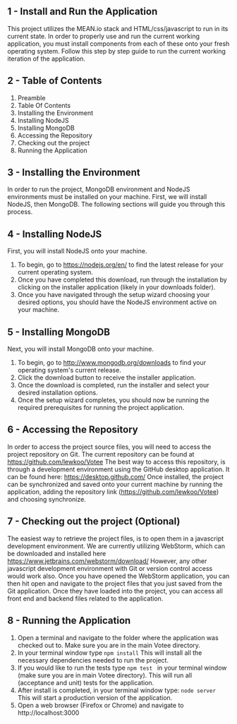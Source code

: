 
## 1 - Install and Run the Application

This project utilizes the MEAN.io stack and HTML/css/javascript to run in its current state.
In order to properly use and run the current working application, you must install components from each of these onto
your fresh operating system.  Follow this step by step guide to run the current working iteration of the application.
 

## 2 - Table of Contents
 
1. Preamble
2. Table Of Contents
3. Installing the Environment
4. Installing NodeJS
5. Installing MongoDB
6. Accessing the Repository
7. Checking out the project
8. Running the Application

## 3 - Installing the Environment

In order to run the project, MongoDB environment and NodeJS environments must be installed on your machine.
First, we will install NodeJS, then MongoDB.
The following sections will guide you through this process.

## 4 - Installing NodeJS

First, you will install NodeJS onto your machine.
1. To begin, go to https://nodejs.org/en/ to find the latest release for your current operating system.
2. Once you have completed this download, run through the installation by clicking on the installer
application (likely in your downloads folder).
3. Once you have navigated through the setup wizard choosing your desired options,
you should have the NodeJS environment active on your machine.


## 5 - Installing MongoDB

Next, you will install MongoDB onto your machine.
1. To begin, go to http://www.mongodb.org/downloads to find your operating system's current release.
2. Click the download button to receive the installer application.
3. Once the download is completed, run the installer and select your desired installation options.
4. Once the setup wizard completes, you should now be running the required prerequisites for running the project application.


## 6 - Accessing the Repository

In order to access the project source files, you will need to access the project repository on Git. The current repository can be found at https://github.com/lewkoo/Votee The best way to access this repository, is through a development environment using the GitHub desktop application.
It can be found here: https://desktop.github.com/
Once installed, the project can be synchronized and saved onto your current machine by running the application, adding the repository link (https://github.com/lewkoo/Votee) and choosing synchronize.

## 7 - Checking out the project (Optional)

The easiest way to retrieve the project files, is to open them in a javascript development environment.
We are currently utilizing WebStorm, which can be downloaded and installed here https://www.jetbrains.com/webstorm/download/
However, any other javascript development environment with Git or version control access would work also.
Once you have opened the WebStorm application, you can then hit open and navigate to the project files that
you just saved from the Git application.  Once they have loaded into the project, you can access all
front end and backend files related to the application.


## 8 - Running the Application

1. Open a terminal and navigate to the folder where the application was checked out to. Make sure you are in the main Votee directory.
2. In your terminal window type ``` npm install ``` This will install all the necessary dependencies needed to run the project.
3. If you would like to run the tests type  ```npm test ``` in your terminal window (make sure you are in main Votee directory). This will run all (acceptance and unit) tests for the application.
4. After install is completed, in your terminal window type: 
 ```node server ``` This will start a production version of the application.
5. Open a web browser (Firefox or Chrome) and navigate to http://localhost:3000